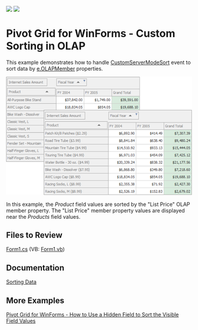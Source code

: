 <!-- default badges list -->
[![](https://img.shields.io/badge/Open_in_DevExpress_Support_Center-FF7200?style=flat-square&logo=DevExpress&logoColor=white)](https://supportcenter.devexpress.com/ticket/details/T264133)
[![](https://img.shields.io/badge/📖_How_to_use_DevExpress_Examples-e9f6fc?style=flat-square)](https://docs.devexpress.com/GeneralInformation/403183)
<!-- default badges end -->

# Pivot Grid for WinForms - Custom Sorting in OLAP

This example demonstrates how to handle [CustomServerModeSort](https://docs.devexpress.com/WindowsForms/DevExpress.XtraPivotGrid.PivotGridControl.CustomServerModeSort?v=22.2) event to sort data by [e.OLAPMember](https://docs.devexpress.com/CoreLibraries/DevExpress.XtraPivotGrid.CustomServerModeSortEventArgsBase-1.OLAPMember1?v=22.2) properties.

![Pivot Grid](./images/chart.png)

In this example, the _Product_ field values are sorted by the "List Price" OLAP member property. The "List Price" member property values are displayed near the _Products_ field values.

## Files to Review 

[Form1.cs](./CS/WinFormsPivotGridCustomOLAPSort/Form1.cs) (VB: [Form1.vb](./VB/WinFormsPivotGridCustomOLAPSort/Form1.vb))

## Documentation

[Sorting Data](https://docs.devexpress.com/WindowsForms/1952/controls-and-libraries/pivot-grid/data-shaping/sorting/sorting-data)

## More Examples 

[Pivot Grid for WinForms - How to Use a Hidden Field to Sort the Visible Field Values](https://github.com/DevExpress-Examples/winforms-pivot-grid-use-a-hidden-field-to-sort-visible-field-values)


